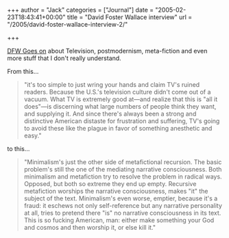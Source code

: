 +++
author = "Jack"
categories = ["Journal"]
date = "2005-02-23T18:43:41+00:00"
title = "David Foster Wallace interview"
url = "/2005/david-foster-wallace-interview-2/"

+++

[DFW Goes on][1] about Television, postmodernism, meta-fiction and even more stuff that I don't really understand.

From this&#8230;

> 
> 
> "it's too simple to just wring your hands and claim TV's ruined readers. Because the U.S.'s television culture didn't come out of a vacuum. What TV is extremely good at&#8212;and realize that this is "all it does"&#8212;is discerning what large numbers of people think they want, and supplying it. And since there's always been a strong and distinctive American distaste for frustration and suffering, TV's going to avoid these like the plague in favor of something anesthetic and easy."
> 
> 

to this&#8230;

> 
> 
> "Minimalism's just the other side of metafictional recursion. The basic problem's still the one of the mediating narrative consciousness. Both minimalism and metafiction try to resolve the problem in radical ways. Opposed, but both so extreme they end up empty. Recursive metafiction worships the narrative consciousness, makes "it" the subject of the text. Minimalism's even worse, emptier, because it's a fraud: it eschews not only self-reference but any narrative personality at all, tries to pretend there "is" no narrative consciousness in its text. This is so fucking American, man: either make something your God and cosmos and then worship it, or else kill it."
> 
>

 [1]: http://www.centerforbookculture.org/interviews/interview_wallace.html "and on"